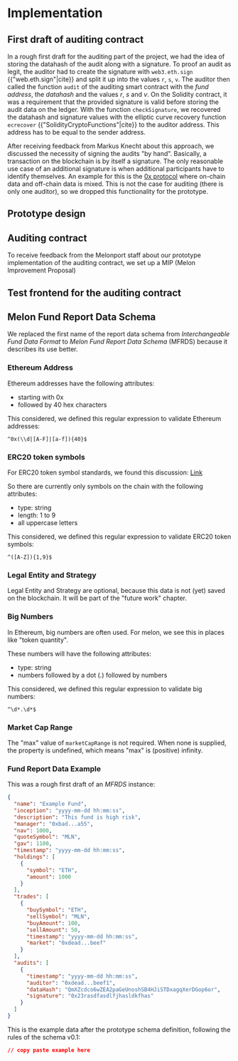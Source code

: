 # Implementation

## First draft of auditing contract

In a rough first draft for the auditing part of the project, we had the idea of storing the datahash of the audit along with a signature. To proof an audit as legit, the auditor had to create the signature with `web3.eth.sign` {{"web.eth.sign"|cite}} and split it up into the values `r`, `s`, `v`.
The auditor then called the function `audit` of the auditing smart contract with the _fund address_, the _datahash_ and the values _r_, _s_ and _v_.
On the Solidity contract, it was a requirement that the provided signature is valid before storing the audit data on the ledger. With the function `checkSignature`, we recovered the datahash and signature values with the elliptic curve recovery function `ecrecover` {{"SolidityCryptoFunctions"|cite}} to the auditor address. This address has to be equal to the sender address.

After receiving feedback from Markus Knecht about this approach, we discussed the necessity of signing the audits "by hand". Basically, a transaction on the blockchain is by itself a signature. The only reasonable use case of an additional signature is when additional participants have to identify themselves. An example for this is the [0x protocol](https://0xproject.com/) where on-chain data and off-chain data is mixed. This is not the case for auditing (there is only one auditor), so we dropped this functionality for the prototype.

## Prototype design

## Auditing contract

To receive feedback from the Melonport staff about our prototype implementation of the auditing contract, we set up a MIP (Melon Improvement Proposal)

## Test frontend for the auditing contract


## Melon Fund Report Data Schema

We replaced the first name of the report data schema from _Interchangeable Fund Data Format_ to _Melon Fund Report Data Schema_ (MFRDS) because it describes its use better.

### Ethereum Address
Ethereum addresses have the following attributes:
* starting with 0x
* followed by 40 hex characters

This considered, we defined this regular expression to validate Ethereum addresses: 
```regex
^0x(\\d|[A-F]|[a-f]){40}$
```

### ERC20 token symbols
For ERC20 token symbol standards, we found this discussion: [Link](https://ethereum.stackexchange.com/questions/25619/is-there-length-limits-on-token-symbols)

So there are currently only symbols on the chain with the following attributes:
* type: string
* length: 1 to 9
* all uppercase letters

This considered, we defined this regular expression to validate ERC20 token symbols: 
```regex
^([A-Z]){1,9}$
```

### Legal Entity and Strategy
Legal Entity and Strategy are optional, because this data is not (yet) saved on the blockchain.
It will be part of the "future work" chapter.

### Big Numbers
In Ethereum, big numbers are often used. For melon, we see this in places like "token quantity".

These numbers will have the following attributes:
* type: string
* numbers followed by a dot (.) followed by numbers

This considered, we defined this regular expression to validate big numbers: 
```regex
^\d*.\d*$
```

### Market Cap Range
The "max" value of `marketCapRange` is not required. When none is supplied, the property is undefined, which means "max" is (positive) infinity.

### Fund Report Data Example

This was a rough first draft of an *MFRDS* instance:

```json
{
  "name": "Example Fund",
  "inception": "yyyy-mm-dd hh:mm:ss",
  "description": "This fund is high risk",
  "manager": "0xbad...a55",
  "nav": 1000,
  "quoteSymbol": "MLN",
  "gav": 1100,
  "timestamp": "yyyy-mm-dd hh:mm:ss",
  "holdings": [
    {
      "symbol": "ETH",
      "amount": 1000
    }
  ],
  "trades": [
    {
      "buySymbol": "ETH",
      "sellSymbol": "MLN",
      "buyAmount": 100,
      "sellAmount": 50,
      "timestamp": "yyyy-mm-dd hh:mm:ss",
      "market": "0xdead...beef"
    }
  ],
  "audits": [
    {
      "timestamp": "yyyy-mm-dd hh:mm:ss",
      "auditor": "0xdead...beef1",
      "dataHash": "QmXZcdco6wZEA2paGeUnoshSB4HJiSTDxagqXerDGop6or",
      "signature": "0x23rasdfasdlfjhasldkfhas"
    }
  ]
}
```

This is the example data after the prototype schema definition, following the rules of the schema v0.1:
```json
// copy paste example here
```
